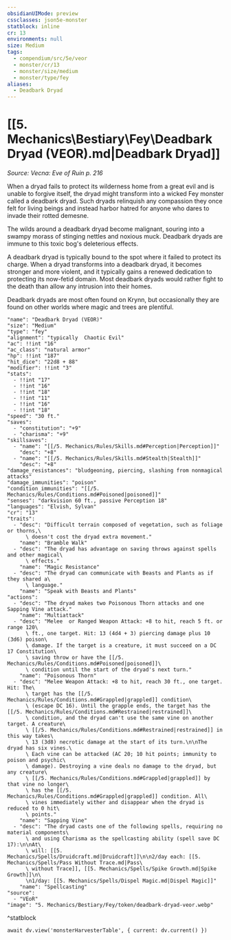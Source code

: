 ```yaml
---
obsidianUIMode: preview
cssclasses: json5e-monster
statblock: inline
cr: 13
environments: null
size: Medium
tags:
  - compendium/src/5e/veor
  - monster/cr/13
  - monster/size/medium
  - monster/type/fey
aliases:
  - Deadbark Dryad
---
```

# [[5. Mechanics\Bestiary\Fey\Deadbark Dryad (VEOR).md|Deadbark Dryad]]
*Source: Vecna: Eve of Ruin p. 216*

When a dryad fails to protect its wilderness home from a great evil and is unable to forgive itself, the dryad might transform into a wicked Fey monster called a deadbark dryad. Such dryads relinquish any compassion they once felt for living beings and instead harbor hatred for anyone who dares to invade their rotted demesne.

The wilds around a deadbark dryad become malignant, souring into a swampy morass of stinging nettles and noxious muck. Deadbark dryads are immune to this toxic bog's deleterious effects.

A deadbark dryad is typically bound to the spot where it failed to protect its charge. When a dryad transforms into a deadbark dryad, it becomes stronger and more violent, and it typically gains a renewed dedication to protecting its now-fetid domain. Most deadbark dryads would rather fight to the death than allow any intrusion into their homes.

Deadbark dryads are most often found on Krynn, but occasionally they are found on other worlds where magic and trees are plentiful.

```statblock
"name": "Deadbark Dryad (VEOR)"
"size": "Medium"
"type": "fey"
"alignment": "typically  Chaotic Evil"
"ac": !!int "16"
"ac_class": "natural armor"
"hp": !!int "187"
"hit_dice": "22d8 + 88"
"modifier": !!int "3"
"stats":
  - !!int "17"
  - !!int "16"
  - !!int "18"
  - !!int "11"
  - !!int "16"
  - !!int "18"
"speed": "30 ft."
"saves":
  - "constitution": "+9"
  - "charisma": "+9"
"skillsaves":
  - "name": "[[/5. Mechanics/Rules/Skills.md#Perception|Perception]]"
    "desc": "+8"
  - "name": "[[/5. Mechanics/Rules/Skills.md#Stealth|Stealth]]"
    "desc": "+8"
"damage_resistances": "bludgeoning, piercing, slashing from nonmagical attacks"
"damage_immunities": "poison"
"condition_immunities": "[[/5. Mechanics/Rules/Conditions.md#Poisoned|poisoned]]"
"senses": "darkvision 60 ft., passive Perception 18"
"languages": "Elvish, Sylvan"
"cr": "13"
"traits":
  - "desc": "Difficult terrain composed of vegetation, such as foliage or thorns,\
      \ doesn't cost the dryad extra movement."
    "name": "Bramble Walk"
  - "desc": "The dryad has advantage on saving throws against spells and other magical\
      \ effects."
    "name": "Magic Resistance"
  - "desc": "The dryad can communicate with Beasts and Plants as if they shared a\
      \ language."
    "name": "Speak with Beasts and Plants"
"actions":
  - "desc": "The dryad makes two Poisonous Thorn attacks and one Sapping Vine attack."
    "name": "Multiattack"
  - "desc": "Melee  or Ranged Weapon Attack: +8 to hit, reach 5 ft. or range 120\
      \ ft., one target. Hit: 13 (4d4 + 3) piercing damage plus 10 (3d6) poison\
      \ damage. If the target is a creature, it must succeed on a DC 17 Constitution\
      \ saving throw or have the [[/5. Mechanics/Rules/Conditions.md#Poisoned|poisoned]]\
      \ condition until the start of the dryad's next turn."
    "name": "Poisonous Thorn"
  - "desc": "Melee Weapon Attack: +8 to hit, reach 30 ft., one target. Hit: The\
      \ target has the [[/5. Mechanics/Rules/Conditions.md#Grappled|grappled]] condition\
      \ (escape DC 16). Until the grapple ends, the target has the [[/5. Mechanics/Rules/Conditions.md#Restrained|restrained]]\
      \ condition, and the dryad can't use the same vine on another target. A creature\
      \ [[/5. Mechanics/Rules/Conditions.md#Restrained|restrained]] in this way takes\
      \ 13 (3d8) necrotic damage at the start of its turn.\n\nThe dryad has six vines.\
      \ Each vine can be attacked (AC 20; 10 hit points; immunity to poison and psychic\
      \ damage). Destroying a vine deals no damage to the dryad, but any creature\
      \ [[/5. Mechanics/Rules/Conditions.md#Grappled|grappled]] by that vine no longer\
      \ has the [[/5. Mechanics/Rules/Conditions.md#Grappled|grappled]] condition. All\
      \ vines immediately wither and disappear when the dryad is reduced to 0 hit\
      \ points."
    "name": "Sapping Vine"
  - "desc": "The dryad casts one of the following spells, requiring no material components\
      \ and using Charisma as the spellcasting ability (spell save DC 17):\n\nAt\
      \ will: [[5. Mechanics/Spells/Druidcraft.md|Druidcraft]]\n\n2/day each: [[5. Mechanics/Spells/Pass Without Trace.md|Pass\
      \ without Trace]], [[5. Mechanics/Spells/Spike Growth.md|Spike Growth]]\n\
      \n1/day: [[5. Mechanics/Spells/Dispel Magic.md|Dispel Magic]]"
    "name": "Spellcasting"
"source":
  - "VEoR"
"image": "5. Mechanics/Bestiary/Fey/token/deadbark-dryad-veor.webp"
```
^statblock

```dataviewjs
await dv.view('monsterHarvesterTable', { current: dv.current() })
```
